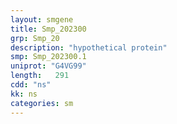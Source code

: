 ```yaml
---
layout: smgene
title: Smp_202300
grp: Smp_20
description: "hypothetical protein"
smp: Smp_202300.1
uniprot: "G4VG99"
length:   291
cdd: "ns"
kk: ns
categories: sm
---
```

